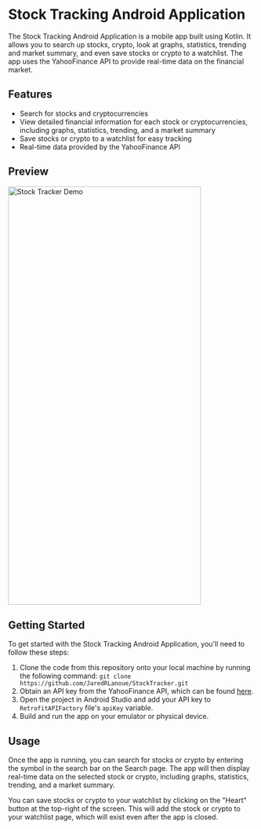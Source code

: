 # Stock Tracking Android Application

The Stock Tracking Android Application is a mobile app built using Kotlin. It allows you to search up stocks, crypto, look at graphs, statistics, trending and market summary, and even save stocks or crypto to a watchlist. The app uses the YahooFinance API to provide real-time data on the financial market.

## Features

- Search for stocks and cryptocurrencies
- View detailed financial information for each stock or cryptocurrencies, including graphs, statistics, trending, and a market summary
- Save stocks or crypto to a watchlist for easy tracking
- Real-time data provided by the YahooFinance API

## Preview

<img src="app/src/main/res/gif/StockTrackerDemo.gif" width="393" height="851" alt="Stock Tracker Demo"/>

## Getting Started

To get started with the Stock Tracking Android Application, you'll need to follow these steps:

1. Clone the code from this repository onto your local machine by running the following command: `git clone https://github.com/JaredRLanoue/StockTracker.git`
2. Obtain an API key from the YahooFinance API, which can be found [here](https://financeapi.net/dashboard).
3. Open the project in Android Studio and add your API key to `RetrofitAPIFactory` file's `apiKey` variable.
4. Build and run the app on your emulator or physical device.

## Usage

Once the app is running, you can search for stocks or crypto by entering the symbol in the search bar on the Search page. The app will then display real-time data on the selected stock or crypto, including graphs, statistics, trending, and a market summary.

You can save stocks or crypto to your watchlist by clicking on the "Heart" button at the top-right of the screen. This will add the stock or crypto to your watchlist page, which will exist even after the app is closed.
